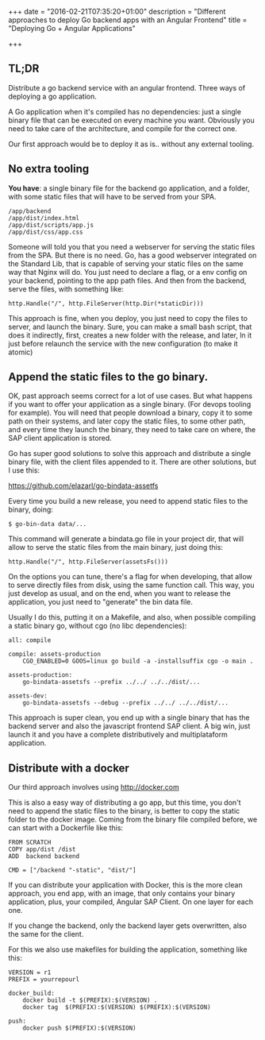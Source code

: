 +++
date = "2016-02-21T07:35:20+01:00"
description = "Different approaches to deploy Go backend apps with an Angular Frontend"
title = "Deploying Go + Angular Applications"

+++

## TL;DR

Distribute a go backend service with an angular frontend. Three ways of deploying a go application.

A Go application when it's compiled has no dependencies: just a single binary file 
that can be executed on every machine you want. Obviously you need to take care of the
architecture, and compile for the correct one.

Our first approach would be to deploy it as is.. without any external tooling. 

## No extra tooling

**You have**: a single binary file for the backend go application, and a folder, with some 
static files that will have to be served from your SPA.

```
/app/backend
/app/dist/index.html
/app/dist/scripts/app.js
/app/dist/css/app.css
```
Someone will told you that you need a webserver for serving the static files from the SPA. 
But there is no need. Go, has a good webserver integrated on the Standard Lib, that is 
capable of serving your static files on the same way that Nginx will do. You just need to 
declare a flag, or a env config on your backend, pointing to the app path files. And then
from the backend, serve the files, with something like:

```
http.Handle("/", http.FileServer(http.Dir(*staticDir)))

```

This approach is fine, when you deploy, you just need to copy the files to server, and launch
the binary. Sure, you can make a small bash script, that does it indirectly, first, creates 
a new folder with the release, and later, ln it  just before relaunch the 
service with the new configuration (to make it atomic)


## Append the static files to the go binary.

OK, past approach seems correct for a lot of use cases. But what happens if you want to offer
your application as a single binary. (For devops tooling for example). You will need that people
download a binary, copy it to some path on their systems, and later copy the static files, 
to some other path, and every time they launch the binary, they need to take care on where, 
the SAP client application is stored.

Go has super good solutions to solve this approach and distribute a single binary file, with the 
client files appended to it. There are other solutions, but I use this:

https://github.com/elazarl/go-bindata-assetfs

Every time you build a new release, you need to append static files to the binary, doing:

```
$ go-bin-data data/...
```

This command will generate a bindata.go file in your project dir, that will allow to serve the 
static files from the main binary, just doing this:

```
http.Handle("/", http.FileServer(assetsFs()))
```
On the options you can tune, there's a flag for when developing, that allow to serve directly files
from disk, using the same function call. This way, you just develop as usual, and on the end, 
when you want to release the application, you just need to "generate" the bin data file.

Usually I do this, putting it on a Makefile, and also, when possible compiling a static binary go, 
without cgo (no libc dependencies):

```
all: compile

compile: assets-production
	CGO_ENABLED=0 GOOS=linux go build -a -installsuffix cgo -o main .

assets-production:
    go-bindata-assetsfs --prefix ../../ ../../dist/...

assets-dev:
    go-bindata-assetsfs --debug --prefix ../../ ../../dist/...

```

This approach is super clean, you end up with a single binary that has the
backend server and also the javascript frontend SAP client. A big win, just
launch it and you have a complete distributively and multiplataform application.

## Distribute with a docker

Our third approach involves using http://docker.com

This is also a easy way of distributing a go app, but this time, you don't need to 
append the static files to the binary, is better to copy the static folder to 
the docker image. Coming from the binary file compiled before, we can start with 
a Dockerfile like this:

```
FROM SCRATCH
COPY app/dist /dist
ADD  backend backend

CMD = ["/backend "-static", "dist/"]

```

If you can distribute your application with Docker, this is the more clean approach, you 
end app, with an image, that only contains your binary application, plus, your compiled, 
Angular SAP Client. On one layer for each one. 

If you change the backend, only the backend layer gets overwritten, also the same for 
the client.

For this we also use makefiles for building the application, something like this:

```
VERSION = r1
PREFIX = yourrepourl

docker_build:
	docker build -t $(PREFIX):$(VERSION) .
	docker tag  $(PREFIX):$(VERSION) $(PREFIX):$(VERSION)

push:
	docker push $(PREFIX):$(VERSION)
```
